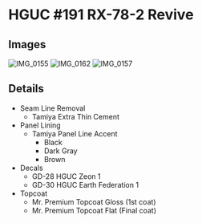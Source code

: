 # HGUC #191 RX-78-2 Revive
## Images
![IMG_0155](https://user-images.githubusercontent.com/19921509/195767624-0941d485-fce5-4976-b681-c758e1735dcf.jpg)
![IMG_0162](https://user-images.githubusercontent.com/19921509/195767728-3dfd497a-bb2a-49e2-a881-e8731e843871.jpg)
![IMG_0157](https://user-images.githubusercontent.com/19921509/195767879-ef6a39c3-05e3-4213-a1ed-35d770531a66.jpg)

## Details
- Seam Line Removal
  - Tamiya Extra Thin Cement
- Panel Lining
  - Tamiya Panel Line Accent
    - Black
    - Dark Gray
    - Brown
- Decals
  - GD-28 HGUC Zeon 1
  - GD-30 HGUC Earth Federation 1
- Topcoat
  - Mr. Premium Topcoat Gloss (1st coat)
  - Mr. Premium Topcoat Flat (Final coat)
